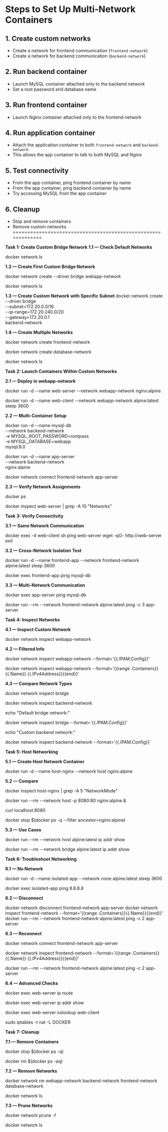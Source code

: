 # Steps to Set Up Multi-Network Containers

## 1. Create custom networks
- Create a network for frontend communication (`frontend-network`)
- Create a network for backend communication (`backend-network`)

## 2. Run backend container
- Launch MySQL container attached only to the backend network
- Set a root password and database name

## 3. Run frontend container
- Launch Nginx container attached only to the frontend network

## 4. Run application container
- Attach the application container to both `frontend-network` and `backend-network`
- This allows the app container to talk to both MySQL and Nginx

## 5. Test connectivity
- From the app container, ping frontend container by name
- From the app container, ping backend container by name
- Try accessing MySQL from the app container

## 6. Cleanup
- Stop and remove containers
- Remove custom networks
=============================================================

**Task 1: Create Custom Bridge Network
1.1 — Check Default Networks**

docker network ls

**1.2 — Create First Custom Bridge Network**

docker network create --driver bridge webapp-network

docker network ls

**1.3 — Create Custom Network with Specific Subnet**
docker network create \
  --driver bridge \
  --subnet=172.20.0.0/16 \
  --ip-range=172.20.240.0/20 \
  --gateway=172.20.0.1 \
  backend-network


**1.4 — Create Multiple Networks**

docker network create frontend-network

docker network create database-network

docker network ls

**Task 2: Launch Containers Within Custom Networks**

**2.1 — Deploy in webapp-network**

docker run -d --name web-server --network webapp-network nginx:alpine

docker run -d --name web-client --network webapp-network alpine:latest sleep 3600


**2.2 — Multi-Container Setup**

docker run -d --name mysql-db \
  --network backend-network \
  -e MYSQL_ROOT_PASSWORD=rootpass \
  -e MYSQL_DATABASE=webapp \
  mysql:8.0

docker run -d --name app-server \
  --network backend-network \
  nginx:alpine

docker network connect frontend-network app-server


**2.3 — Verify Network Assignments**

docker ps

docker inspect web-server | grep -A 10 "Networks"

**Task 3: Verify Connectivity**

**3.1 — Same Network Communication**

docker exec -it web-client sh
ping web-server
wget -qO- http://web-server
exit


**3.2 — Cross-Network Isolation Test**

docker run -d --name frontend-app --network frontend-network alpine:latest sleep 3600

docker exec frontend-app ping mysql-db


**3.3 — Multi-Network Communication**

docker exec app-server ping mysql-db

docker run --rm --network frontend-network alpine:latest ping -c 3 app-server

**Task 4: Inspect Networks**

**4.1 — Inspect Custom Network**

docker network inspect webapp-network


**4.2 — Filtered Info**

docker network inspect webapp-network --format='{{.IPAM.Config}}'

docker network inspect webapp-network --format='{{range .Containers}}{{.Name}} {{.IPv4Address}}{{end}}'


**4.3 — Compare Network Types**

docker network inspect bridge

docker network inspect backend-network

echo "Default bridge network:"

docker network inspect bridge --format='{{.IPAM.Config}}'

echo "Custom backend network:"

docker network inspect backend-network --format='{{.IPAM.Config}}'

**Task 5: Host Networking**

**5.1 — Create Host Network Container**

docker run -d --name host-nginx --network host nginx:alpine


**5.2 — Compare**

docker inspect host-nginx | grep -A 5 "NetworkMode"

docker run --rm --network host -p 8080:80 nginx:alpine &

curl localhost:8080

docker stop $(docker ps -q --filter ancestor=nginx:alpine)


**5.3 — Use Cases**

docker run --rm --network host alpine:latest ip addr show

docker run --rm --network bridge alpine:latest ip addr show

**Task 6: Troubleshoot Networking**

**6.1 — No Network**

docker run -d --name isolated-app --network none alpine:latest sleep 3600

docker exec isolated-app ping 8.8.8.8


**6.2 — Disconnect**

docker network disconnect frontend-network app-server
docker network inspect frontend-network --format='{{range .Containers}}{{.Name}}{{end}}'
docker run --rm --network frontend-network alpine:latest ping -c 2 app-server


**6.3 — Reconnect**

docker network connect frontend-network app-server

docker network inspect frontend-network --format='{{range .Containers}}{{.Name}} {{.IPv4Address}}{{end}}'

docker run --rm --network frontend-network alpine:latest ping -c 2 app-server


**6.4 — Advanced Checks**

docker exec web-server ip route

docker exec web-server ip addr show

docker exec web-server nslookup web-client

sudo iptables -t nat -L DOCKER

**Task 7: Cleanup**

**7.1 — Remove Containers**

docker stop $(docker ps -q)

docker rm $(docker ps -aq)


**7.2 — Remove Networks**

docker network rm webapp-network backend-network frontend-network database-network

docker network ls


**7.3 — Prune Networks**

docker network prune -f

docker network ls
